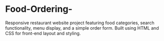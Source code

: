 # Food-Ordering-
Responsive restaurant website project featuring food categories, search functionality, menu display, and a simple order form. Built using HTML and CSS for front-end layout and styling.
